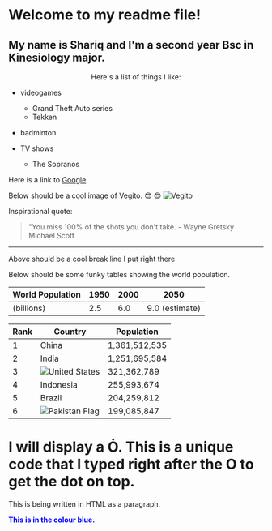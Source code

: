 # Welcome to my readme file!
## My name is Shariq and I'm a second year Bsc in Kinesiology major.

<p align="center"> Here's a list of things I like:

* videogames
  * Grand Theft Auto series
  * Tekken  

* badminton
* TV shows
  * The Sopranos   

Here is a link to [Google](www.google.com)

Below should be a cool image of Vegito. :sunglasses: :sunglasses:
![Vegito](https://i.ytimg.com/vi/hh6LN8uwytE/maxresdefault.jpg)

Inspirational quote:
> "You miss 100% of the shots you don't take. - Wayne Gretsky       
> Michael Scott

---

Above should be a cool break line I put right there

Below should be some funky tables showing the world population.

| World Population | 1950 | 2000 | 2050
| ---------------- | ---- | ---- | -----
| (billions)| 2.5 | 6.0 | 9.0 (estimate) |

| Rank | Country | Population
| ---- | ------- | --------- |
| 1 | China | 1,361,512,535 |
| 2 | India | 1,251,695,584 |
| 3 | ![United States](https://cdn.britannica.com/33/4833-004-828A9A84/Flag-United-States-of-America.jpg) | 321,362,789 |
| 4 | Indonesia | 255,993,674|
| 5 | Brazil | 204,259,812 |
| 6 | ![Pakistan Flag](https://upload.wikimedia.org/wikipedia/commons/thumb/3/32/Flag_of_Pakistan.svg/1200px-Flag_of_Pakistan.svg.png) | 199,085,847 |


<h1> I will display a O&#775. This is a unique code that I typed right after the O to get the dot on top. </h1>

<p> This is being written in HTML as a paragraph. </p>

<span style="color:blue;font-weight:bold">This is in the colour blue.</span>


